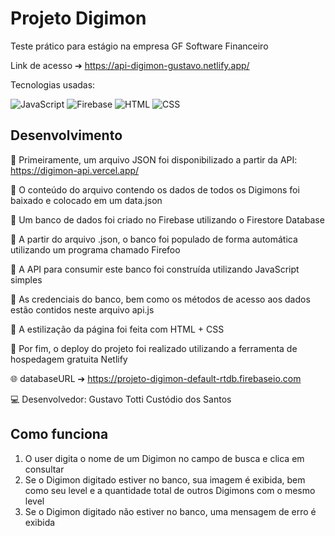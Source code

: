# Projeto Digimon

Teste prático para estágio na empresa GF Software Financeiro

Link de acesso ➔ https://api-digimon-gustavo.netlify.app/

Tecnologias usadas: 
<p align="left">
  <img src="https://img.shields.io/badge/javascript-%23323330.svg?style=for-the-badge&logo=javascript&logoColor=%23F7DF1E" alt="JavaScript" />
  <img src="https://img.shields.io/badge/Firebase-039BE5?style=for-the-badge&logo=Firebase&logoColor=white" alt="Firebase" />
  <img src="https://img.shields.io/badge/html5-E34F26?style=for-the-badge&logo=html5&logoColor=white" alt="HTML" />
  <img src="https://img.shields.io/badge/css3-1572B6?style=for-the-badge&logo=css3&logoColor=white" alt="CSS" />
</p>

## Desenvolvimento

📌 Primeiramente, um arquivo JSON foi disponibilizado a partir da API: https://digimon-api.vercel.app/

📌 O conteúdo do arquivo contendo os dados de todos os Digimons foi baixado e colocado em um data.json

📌 Um banco de dados foi criado no Firebase utilizando o Firestore Database

📌 A partir do arquivo .json, o banco foi populado de forma automática utilizando um programa chamado Firefoo

📌 A API para consumir este banco foi construída utilizando JavaScript simples

📌 As credenciais do banco, bem como os métodos de acesso aos dados estão contidos neste arquivo api.js

📌 A estilização da página foi feita com HTML + CSS 

📌 Por fim, o deploy do projeto foi realizado utilizando a ferramenta de hospedagem gratuita Netlify

🌐 databaseURL ➔ https://projeto-digimon-default-rtdb.firebaseio.com

💻 Desenvolvedor: Gustavo Totti Custódio dos Santos

## Como funciona

1) O user digita o nome de um Digimon no campo de busca e clica em consultar
2) Se o Digimon digitado estiver no banco, sua imagem é exibida, bem como seu level e a quantidade total de outros Digimons com o mesmo level
3) Se o Digimon digitado não estiver no banco, uma mensagem de erro é exibida 



